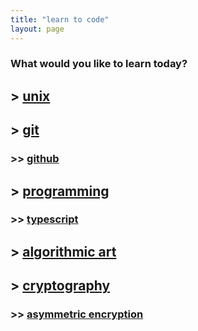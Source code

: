 ```yaml
---
title: "learn to code"
layout: page
---
```


### What would you like to learn today?

## > [unix](./unix)

## > [git](./version-control/git)

### >> [github](./version-control/git/github)

## > [programming](./programming)

### >> [typescript](./programming/typescript)

## > [algorithmic art](./algorithmic-art)

## > [cryptography](./cryptography)

### >> [asymmetric encryption](./cryptography/asymmetric-encryption)
